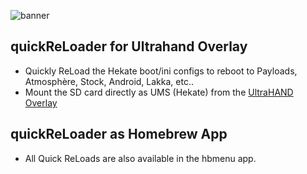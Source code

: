 ![banner](https://github.com/glitched-nx/quickReLoader/blob/93397e21ffe2e1adf1bc5553a185446e2abc2685/.images/quickreloader-banner.jpg?raw=true)

## quickReLoader for Ultrahand Overlay

- Quickly ReLoad the Hekate boot/ini configs to reboot to Payloads, Atmosphère, Stock, Android, Lakka, etc..
- Mount the SD card directly as UMS (Hekate) from the [UltraHAND Overlay](https://github.com/ppkantorski/Ultrahand-Overlay.git)

## quickReLoader as Homebrew App

- All Quick ReLoads are also available in the hbmenu app.
